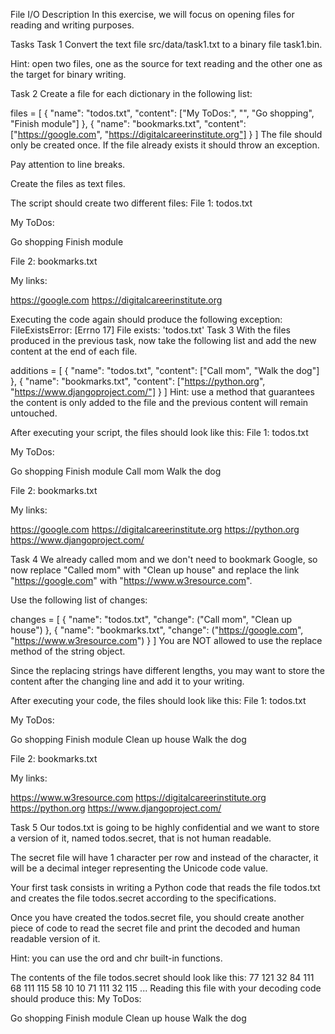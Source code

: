 File I/O
Description
In this exercise, we will focus on opening files for reading and writing purposes.

Tasks
Task 1
Convert the text file src/data/task1.txt to a binary file task1.bin.

Hint: open two files, one as the source for text reading and the other one as the target for binary writing.

Task 2
Create a file for each dictionary in the following list:

files = [
{
"name": "todos.txt",
"content": ["My ToDos:", "", "Go shopping", "Finish module"]
},
{
"name": "bookmarks.txt",
"content": ["https://google.com", "https://digitalcareerinstitute.org"]
}
]
The file should only be created once. If the file already exists it should throw an exception.

Pay attention to line breaks.

Create the files as text files.

The script should create two different files:
File 1: todos.txt

My ToDos:

Go shopping
Finish module

File 2: bookmarks.txt

My links:

https://google.com
https://digitalcareerinstitute.org

Executing the code again should produce the following exception:
FileExistsError: [Errno 17] File exists: 'todos.txt'
Task 3
With the files produced in the previous task, now take the following list and add the new content at the end of each file.

additions = [
{
"name": "todos.txt",
"content": ["Call mom", "Walk the dog"]
},
{
"name": "bookmarks.txt",
"content": ["https://python.org", "https://www.djangoproject.com/"]
    }
]
Hint: use a method that guarantees the content is only added to the file and the previous content will remain untouched.

After executing your script, the files should look like this:
File 1: todos.txt

My ToDos:

Go shopping
Finish module
Call mom
Walk the dog

File 2: bookmarks.txt

My links:

https://google.com
https://digitalcareerinstitute.org
https://python.org
https://www.djangoproject.com/

Task 4
We already called mom and we don't need to bookmark Google, so now replace "Called mom" with "Clean up house" and replace the link "https://google.com" with "https://www.w3resource.com".

Use the following list of changes:

changes = [
{
"name": "todos.txt",
"change": ("Call mom", "Clean up house")
},
{
"name": "bookmarks.txt",
"change": ("https://google.com", "https://www.w3resource.com")
}
]
You are NOT allowed to use the replace method of the string object.

Since the replacing strings have different lengths, you may want to store the content after the changing line and add it to your writing.

After executing your code, the files should look like this:
File 1: todos.txt

My ToDos:

Go shopping
Finish module
Clean up house
Walk the dog

File 2: bookmarks.txt

My links:

https://www.w3resource.com
https://digitalcareerinstitute.org
https://python.org
https://www.djangoproject.com/

Task 5
Our todos.txt is going to be highly confidential and we want to store a version of it, named todos.secret, that is not human readable.

The secret file will have 1 character per row and instead of the character, it will be a decimal integer representing the Unicode code value.

Your first task consists in writing a Python code that reads the file todos.txt and creates the file todos.secret according to the specifications.

Once you have created the todos.secret file, you should create another piece of code to read the secret file and print the decoded and human readable version of it.

Hint: you can use the ord and chr built-in functions.

The contents of the file todos.secret should look like this:
77
121
32
84
111
68
111
115
58
10
10
71
111
32
115
...
Reading this file with your decoding code should produce this:
My ToDos:

Go shopping
Finish module
Clean up house
Walk the dog
